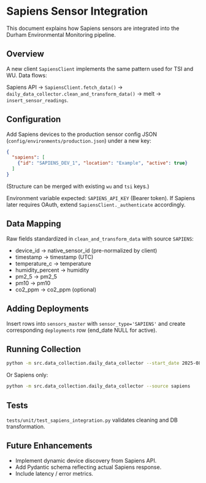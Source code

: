 # Sapiens Sensor Integration

This document explains how Sapiens sensors are integrated into the Durham Environmental Monitoring pipeline.

## Overview

A new client `SapiensClient` implements the same pattern used for TSI and WU. Data flows:

Sapiens API -> `SapiensClient.fetch_data()` -> `daily_data_collector.clean_and_transform_data()` -> melt -> `insert_sensor_readings`.

## Configuration

Add Sapiens devices to the production sensor config JSON (`config/environments/production.json`) under a new key:

```json
{
  "sapiens": [
    {"id": "SAPIENS_DEV_1", "location": "Example", "active": true}
  ]
}
```

(Structure can be merged with existing `wu` and `tsi` keys.)

Environment variable expected: `SAPIENS_API_KEY` (Bearer token). If Sapiens later requires OAuth, extend `SapiensClient._authenticate` accordingly.

## Data Mapping

Raw fields standardized in `clean_and_transform_data` with source `SAPIENS`:

- device_id -> native_sensor_id (pre-normalized by client)
- timestamp -> timestamp (UTC)
- temperature_c -> temperature
- humidity_percent -> humidity
- pm2_5 -> pm2_5
- pm10 -> pm10
- co2_ppm -> co2_ppm (optional)

## Adding Deployments

Insert rows into `sensors_master` with `sensor_type='SAPIENS'` and create corresponding `deployments` row (end_date NULL for active).

## Running Collection

```bash
python -m src.data_collection.daily_data_collector --start_date 2025-08-25 --end_date 2025-08-25 --source all
```

Or Sapiens only:

```bash
python -m src.data_collection.daily_data_collector --source sapiens
```

## Tests

`tests/unit/test_sapiens_integration.py` validates cleaning and DB transformation.

## Future Enhancements

- Implement dynamic device discovery from Sapiens API.
- Add Pydantic schema reflecting actual Sapiens response.
- Include latency / error metrics.
